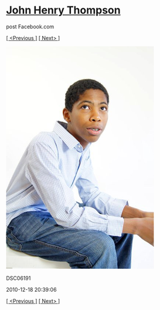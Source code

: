 # [John Henry Thompson](../README.md)
post Facebook.com

[[ <Previous ]](2010-12-18-16.md) [[ Next> ]](2010-12-18-18.md)

[![](../media/2010-12-18/Fam-2010-DSC06191.jpg)](../README.md)

DSC06191

2010-12-18 20:39:06

[[ <Previous ]](2010-12-18-16.md) [[ Next> ]](2010-12-18-18.md)